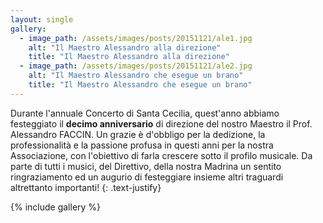 ```yaml
---
layout: single
gallery:
  - image_path: /assets/images/posts/20151121/ale1.jpg
    alt: "Il Maestro Alessandro alla direzione"
    title: "Il Maestro Alessandro alla direzione"
  - image_path: /assets/images/posts/20151121/ale2.jpg
    alt: "Il Maestro Alessandro che esegue un brano"
    title: "Il Maestro Alessandro che esegue un brano"
---
```

Durante l'annuale Concerto di Santa Cecilia, quest'anno abbiamo festeggiato il **decimo anniversario** di direzione del nostro Maestro il Prof. Alessandro FACCIN. Un grazie è d'obbligo per la dedizione, la professionalità e la passione profusa in questi anni per la nostra Associazione, con l'obiettivo di farla crescere sotto il profilo musicale. Da parte di tutti i musici, del Direttivo, della nostra Madrina un sentito ringraziamento ed un augurio di festeggiare insieme altri traguardi altrettanto importanti!
{: .text-justify}  

{% include gallery %}